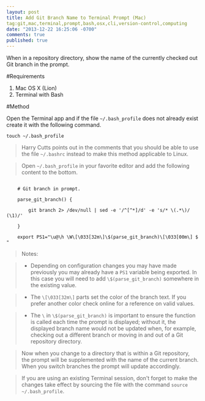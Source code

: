 ```yaml
---
layout: post
title: Add Git Branch Name to Terminal Prompt (Mac)
tag:git,mac,terminal,prompt,bash,osx,cli,version-control,computing
date: "2013-12-22 16:25:06 -0700"
comments: true
published: true
---
```




When in a repository directory, show the name of the currently checked out Git branch in the prompt.


#Requirements
 1. Mac OS X (Lion)
 2. Terminal with Bash



#Method

Open the Terminal app and if the file `~/.bash_profile` does not already exist create it with the following command.



  `touch ~/.bash_profile`




>Harry Cutts points out in the comments that you should be able to use the file `~/.bashrc` instead to make this method applicable to Linux.

  > Open `~/.bash_profile` in your favorite editor and add the following content to the bottom.

```

    # Git branch in prompt.

    parse_git_branch() {

        git branch 2> /dev/null | sed -e '/^[^*]/d' -e 's/* \(.*\)/ (\1)/'

    }

    export PS1="\u@\h \W\[\033[32m\]\$(parse_git_branch)\[\033[00m\] $ "
```



>Notes:

>

>* Depending on configuration changes you may have made previously you may already have a `PS1` variable being exported. In this case you will need to add `\$(parse_git_branch)` somewhere in the existing value.

>* The `\[\033[32m\]` parts set the color of the branch text. If you prefer another color check online for a reference on valid values.

>* The `\` in `\$(parse_git_branch)` is important to ensure the function is called each time the prompt is displayed; without it, the displayed branch name would not be updated when, for example, checking out a different branch or moving in and out of a Git repository directory.

>Now when you change to a directory that is within a Git repository, the prompt will be supplemented with the name of the current branch. When you switch branches the prompt will update accordingly.




>If you are using an existing Terminal session, don't forget to make the changes take effect by sourcing the file with the command `source ~/.bash_profile`.





